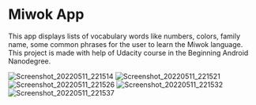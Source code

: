 Miwok App
===================================

This app displays lists of vocabulary words like numbers, colors, family name, some common phrases for the user to learn the Miwok language. 
This project is made with help of Udacity course in the Beginning Android Nanodegree.



![Screenshot_20220511_221514](https://user-images.githubusercontent.com/85962716/167904302-a14e40df-d06d-48cf-8e87-a437736c6ee3.jpg)
![Screenshot_20220511_221521](https://user-images.githubusercontent.com/85962716/167904313-5ab54e13-4e21-486d-a823-e71debb64cca.jpg)
![Screenshot_20220511_221526](https://user-images.githubusercontent.com/85962716/167904322-7ef10542-b478-4c35-924a-7f412abd76bd.jpg)
![Screenshot_20220511_221532](https://user-images.githubusercontent.com/85962716/167904330-147c0709-67f8-4701-8406-e3c8c0b777e6.jpg)
![Screenshot_20220511_221537](https://user-images.githubusercontent.com/85962716/167904335-ab9c285a-bb0e-4a6a-869a-57796722b661.jpg)
